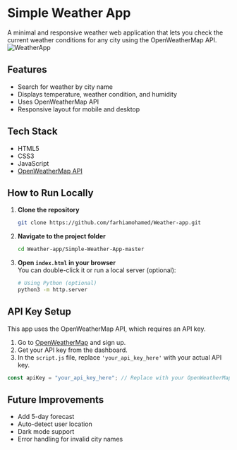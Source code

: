 # Simple Weather App

A minimal and responsive weather web application that lets you check the current weather conditions for any city using the OpenWeatherMap API.
![WeatherApp](https://user-images.githubusercontent.com/42378118/99897986-fd02dc00-2cc3-11eb-9cac-f5b577bfef40.png)


##  Features

- Search for weather by city name  
- Displays temperature, weather condition, and humidity  
- Uses OpenWeatherMap API  
- Responsive layout for mobile and desktop  

##  Tech Stack

- HTML5  
- CSS3  
- JavaScript 
- [OpenWeatherMap API](https://openweathermap.org/api)  

##  How to Run Locally

1. **Clone the repository**  
   ```bash
   git clone https://github.com/farhiamohamed/Weather-app.git
   ```

2. **Navigate to the project folder**  
   ```bash
   cd Weather-app/Simple-Weather-App-master
   ```

3. **Open `index.html` in your browser**  
   You can double-click it or run a local server (optional):  
   ```bash
   # Using Python (optional)
   python3 -m http.server
   ```

## API Key Setup

This app uses the OpenWeatherMap API, which requires an API key.

1. Go to [OpenWeatherMap](https://openweathermap.org/) and sign up.
2. Get your API key from the dashboard.
3. In the `script.js` file, replace `'your_api_key_here'` with your actual API key.

```javascript
const apiKey = "your_api_key_here"; // Replace with your OpenWeatherMap API key
```

## Future Improvements

- Add 5-day forecast  
- Auto-detect user location  
- Dark mode support  
- Error handling for invalid city names  


